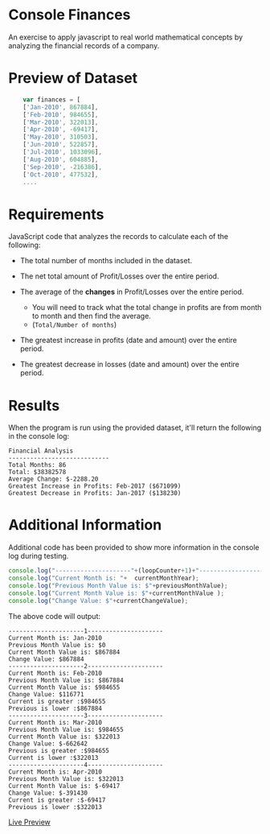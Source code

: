 # Console Finances
An exercise to apply javascript to real world mathematical concepts by analyzing the financial records of a company.

# Preview of Dataset
```javascript
    var finances = [
    ['Jan-2010', 867884],
    ['Feb-2010', 984655],
    ['Mar-2010', 322013],
    ['Apr-2010', -69417],
    ['May-2010', 310503],
    ['Jun-2010', 522857],
    ['Jul-2010', 1033096],
    ['Aug-2010', 604885],
    ['Sep-2010', -216386],
    ['Oct-2010', 477532],
    ....
```

# Requirements
JavaScript code that analyzes the records to calculate each of the following:

* The total number of months included in the dataset.

* The net total amount of Profit/Losses over the entire period.

* The average of the **changes** in Profit/Losses over the entire period.
  * You will need to track what the total change in profits are from month to month and then find the average.
  * (`Total/Number of months`)

* The greatest increase in profits (date and amount) over the entire period.

* The greatest decrease in losses (date and amount) over the entire period.

# Results
When the program is run using the provided dataset, it'll return the following in the console log:

```text
Financial Analysis
----------------------------
Total Months: 86
Total: $38382578
Average Change: $-2288.20
Greatest Increase in Profits: Feb-2017 ($671099)
Greatest Decrease in Profits: Jan-2017 ($138230)              
```

# Additional Information
Additional code has been provided to show more information in the console log during testing.

```javascript
console.log("---------------------"+(loopCounter+1)+"---------------------");
console.log("Current Month is: "+  currentMonthYear);
console.log("Previous Month Value is: $"+previousMonthValue);
console.log("Current Month Value is: $"+currentMonthValue );
console.log("Change Value: $"+currentChangeValue);
```

The above code will output:
```text
---------------------1---------------------
Current Month is: Jan-2010
Previous Month Value is: $0
Current Month Value is: $867884
Change Value: $867884
---------------------2---------------------
Current Month is: Feb-2010
Previous Month Value is: $867884
Current Month Value is: $984655
Change Value: $116771
Current is greater :$984655
Previous is lower :$867884
---------------------3---------------------
Current Month is: Mar-2010
Previous Month Value is: $984655
Current Month Value is: $322013
Change Value: $-662642
Previous is greater :$984655
Current is lower :$322013
---------------------4---------------------
Current Month is: Apr-2010
Previous Month Value is: $322013
Current Month Value is: $-69417
Change Value: $-391430
Current is greater :$-69417
Previous is lower :$322013
```


[Live Preview](https://dodzikojo.github.io/Console-Finances/ "Live Preview")